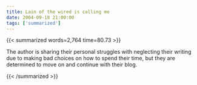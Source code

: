 ```yaml
---
title: Lain of the wired is calling me
date: 2004-09-18 21:00:00
tags: ['summarized']
---
```


{{< summarized words=2,764 time=80.73 >}}

The author is sharing their personal struggles with neglecting their writing due to making bad choices on how to spend their time, but they are determined to move on and continue with their blog.

{{< /summarized >}}